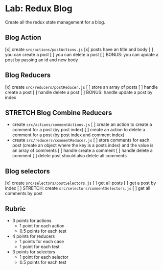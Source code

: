 # Lab: Redux Blog

Create all the redux state management for a blog.

## Blog Action

[x] create `src/actions/postActions.js`
[x] posts have an title and body
[ ] you can create a post
[ ] you can delete a post
[ ] BONUS: you can update a post by passing an id and new body

## Blog Reducers

[x] create `src/reducers/postReducer.js`
[ ] store an array of posts
[ ] handle create a post
[ ] handle delete a post
[ ] BONUS: handle update a post by index

## STRETCH Blog Combine Reducers

* create `src/actions/commentActions.js`
[ ] create an action to create a comment for a post (by post index)
[ ] create an action to delete a comment for a post (by post index and comment index)
* create `src/reducers/commentReducer.js`
[ ] store comments for each post (create an object where the key is a posts index)
    and the value is an array of comments
[ ] handle create a comment
[ ] handle delete a comment
[ ] delete post should also delete all comments

## Blog selectors

[x] create `src/selectors/postSelectors.js`
[ ] get all posts
[ ] get a post by index
[ ] STRETCH: create `src/selectors/commentSelectors.js`
[ ] get all comments by post

## Rubric

* 3 points for actions
  * 1 point for each action
  * 0.5 points for each test
* 4 points for reducers
  * 1 points for each case
  * 1 point for each test
* 3 points for selectors
  * 1 point for each selector
  * 0.5 points for each test